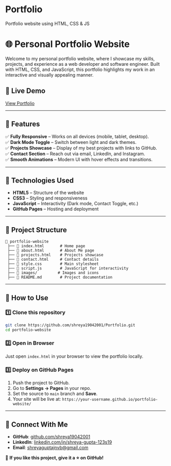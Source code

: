 # Portfolio
Portfolio website using HTML, CSS &amp; JS
# 🌐 Personal Portfolio Website

Welcome to my personal portfolio website, where I showcase my skills, projects, and experience as a web developer and software engineer. Built with HTML, CSS, and JavaScript, this portfolio highlights my work in an interactive and visually appealing manner.

## 🔗 Live Demo
[View Portfolio](https://shreya19042001.github.io/Portfolio/)

---

## 📌 Features
✅ **Fully Responsive** – Works on all devices (mobile, tablet, desktop).  
✅ **Dark Mode Toggle** – Switch between light and dark themes.  
✅ **Projects Showcase** – Display of my best projects with links to GitHub.  
✅ **Contact Section** – Reach out via email, LinkedIn, and Instagram.  
✅ **Smooth Animations** – Modern UI with hover effects and transitions.  

---

## 🚀 Technologies Used
- **HTML5** – Structure of the website  
- **CSS3** – Styling and responsiveness  
- **JavaScript** – Interactivity (Dark mode, Contact Toggle, etc.)  
- **GitHub Pages** – Hosting and deployment  

---

## 📂 Project Structure
```
📂 portfolio-website
 ├── 📄 index.html       # Home page
 ├── 📄 about.html       # About Me page
 ├── 📄 projects.html    # Projects showcase
 ├── 📄 contact.html     # Contact details
 ├── 📄 style.css        # Main stylesheet
 ├── 📄 script.js        # JavaScript for interactivity
 ├── 📁 images/         # Images and icons
 ├── 📄 README.md        # Project documentation
```

---

## 📜 How to Use
### 1️⃣ Clone this repository
```sh
git clone https://github.com/shreya19042001/Portfolio.git
cd portfolio-website
```

### 2️⃣ Open in Browser
Just open `index.html` in your browser to view the portfolio locally.

### 3️⃣ Deploy on GitHub Pages
1. Push the project to GitHub.
2. Go to **Settings → Pages** in your repo.
3. Set the source to `main` branch and **Save**.
4. Your site will be live at: `https://your-username.github.io/portfolio-website/`

---

## 🤝 Connect With Me
- **GitHub**: [github.com/shreya19042001](https://github.com/shreya19042001)
- **LinkedIn**: [linkedin.com/in/shreya-gupta-123s19](https://linkedin.com/in/shreya-gupta-123s19)
- **Email**: shreyaguptajnvb@gmail.com

🚀 **If you like this project, give it a ⭐ on GitHub!**
